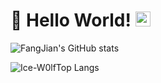 # 👋 Hello World!  <img src="https://github.com/TheDudeThatCode/TheDudeThatCode/blob/master/Assets/Earth.gif" width="24px">

![FangJian's GitHub stats](https://github-readme-stats-fangjians-projects.vercel.app/api?username=FangJian648&show_icons=true&include_all_commits=true&count_private=true&theme=algolia)

![Ice-W0lfTop Langs](https://github-readme-stats-fangjians-projects.vercel.app/api/top-langs/?username=FangJian648&theme=algolia&layout=compact)
